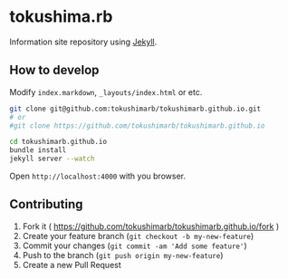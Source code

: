 # tokushima.rb

Information site repository using [Jekyll](http://jekyllrb.com).

## How to develop

Modify `index.markdown`, `_layouts/index.html` or etc.

```sh
git clone git@github.com:tokushimarb/tokushimarb.github.io.git
# or
#git clone https://github.com/tokushimarb/tokushimarb.github.io

cd tokushimarb.github.io
bundle install
jekyll server --watch
```

Open `http://localhost:4000` with you browser.

## Contributing

1. Fork it ( https://github.com/tokushimarb/tokushimarb.github.io/fork )
2. Create your feature branch (`git checkout -b my-new-feature`)
3. Commit your changes (`git commit -am 'Add some feature'`)
4. Push to the branch (`git push origin my-new-feature`)
5. Create a new Pull Request
